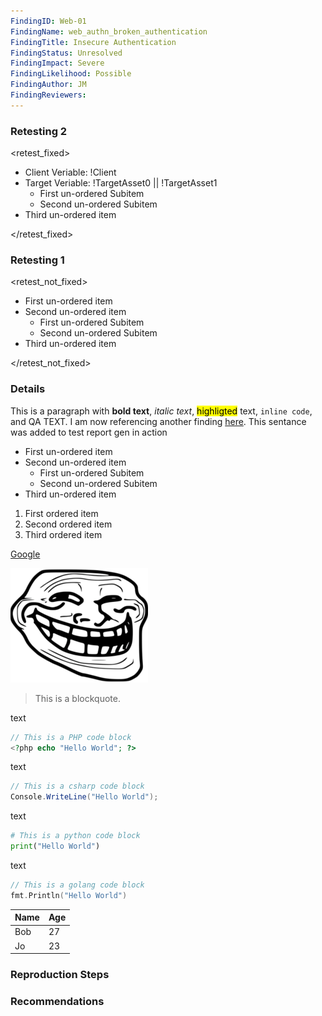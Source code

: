 ```yaml
---
FindingID: Web-01
FindingName: web_authn_broken_authentication
FindingTitle: Insecure Authentication
FindingStatus: Unresolved
FindingImpact: Severe
FindingLikelihood: Possible
FindingAuthor: JM
FindingReviewers: 
---
```


### Retesting 2

<retest_fixed>

- Client Veriable: !Client
- Target Veriable: !TargetAsset0 || !TargetAsset1
  -  First un-ordered Subitem
  - Second un-ordered Subitem 
- Third un-ordered item

</retest_fixed>

### Retesting 1

<retest_not_fixed>

- First un-ordered item
- Second un-ordered item
  - First un-ordered Subitem
  - Second un-ordered Subitem 
- Third un-ordered item

</retest_not_fixed>

### Details

This is a paragraph with **bold text**, *italic text*, <mark>highligted</mark> text, `inline code`, and <qa>QA TEXT</qa>. I am now referencing another finding [here](#Critical_mobile_authn_broken_mfa). This sentance was added to test report gen in action

- First un-ordered item
- Second un-ordered item
  -  First un-ordered Subitem
  - Second un-ordered Subitem 
- Third un-ordered item

1. First ordered item
1. Second ordered item
1. Third ordered item

[Google](https://www.google.com)

![Image Alt Text](report/Screenshots/troll.png)

> This is a blockquote.

text 

```php
// This is a PHP code block
<?php echo "Hello World"; ?>
```

text 

```csharp
// This is a csharp code block
Console.WriteLine("Hello World");
```
text 

```python
# This is a python code block
print("Hello World")
```
text 
```go
// This is a golang code block
fmt.Println("Hello World")
```

| Name | Age |
| ---- | --- |
| Bob  | 27  |
| Jo   | 23  |

### Reproduction Steps

### Recommendations
